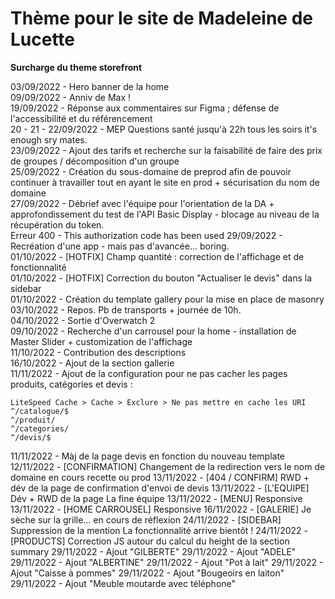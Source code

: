 # Thème pour le site de Madeleine de Lucette
**Surcharge du theme storefront**

03/09/2022 - Hero banner de la home    
09/09/2022 - Anniv de Max !    
19/09/2022 - Réponse aux commentaires sur Figma ; défense de l'accessibilité et du référencement    
20 - 21 - 22/09/2022 - MEP Questions santé jusqu'à 22h tous les soirs it's enough sry mates.    
23/09/2022 - Ajout des tarifs et recherche sur la faisabilité de faire des prix de groupes / décomposition d'un groupe    
25/09/2022 - Création du sous-domaine de preprod afin de pouvoir continuer à travailler tout en ayant le site en prod + sécurisation du nom de domaine    
27/09/2022 - Débrief avec l'équipe pour l'orientation de la DA + approfondissement du test de l'API Basic Display - blocage au niveau de la récupération du token.     
    Erreur 400 - This authorization code has been used
29/09/2022 - Recréation d'une app - mais pas d'avancée... boring.    
01/10/2022 - [HOTFIX] Champ quantité : correction de l'affichage et de fonctionnalité    
01/10/2022 - [HOTFIX] Correction du bouton "Actualiser le devis" dans la sidebar    
01/10/2022 - Création du template gallery pour la mise en place de masonry    
03/10/2022 - Repos. Pb de transports + journée de 10h.    
04/10/2022 - Sortie d'Overwatch 2    
09/10/2022 - Recherche d'un carrousel pour la home - installation de Master Slider + customization de l'affichage    
11/10/2022 - Contribution des descriptions    
16/10/2022 - Ajout de la section gallerie    
11/11/2022 - Ajout de la configuration pour ne pas cacher les pages produits, catégories et devis : 

```
LiteSpeed Cache > Cache > Exclure > Ne pas mettre en cache les URI
^/catalogue/$
^/produit/
^/categories/
^/devis/$
```
11/11/2022 - Màj de la page devis en fonction du nouveau template    
12/11/2022 - [CONFIRMATION] Changement de la redirection vers le nom de domaine en cours recette ou prod
13/11/2022 - [404 / CONFIRM] RWD + dév de la page de confirmation d'envoi de devis
13/11/2022 - [L'EQUIPE] Dév + RWD de la page La fine équipe
13/11/2022 - [MENU] Responsive
13/11/2022 - [HOME CARROUSEL] Responsive
16/11/2022 - [GALERIE] Je sèche sur la grille... en cours de réflexion
24/11/2022 - [SIDEBAR] Suppression de la mention La fonctionnalité arrive bientôt !
24/11/2022 - [PRODUCTS] Correction JS autour du calcul du height de la section summary
29/11/2022 - Ajout "GILBERTE"
29/11/2022 - Ajout "ADELE"
29/11/2022 - Ajout "ALBERTINE"
29/11/2022 - Ajout "Pot à lait"
29/11/2022 - Ajout "Caisse à pommes"
29/11/2022 - Ajout "Bougeoirs en laiton"
29/11/2022 - Ajout "Meuble moutarde avec téléphone"